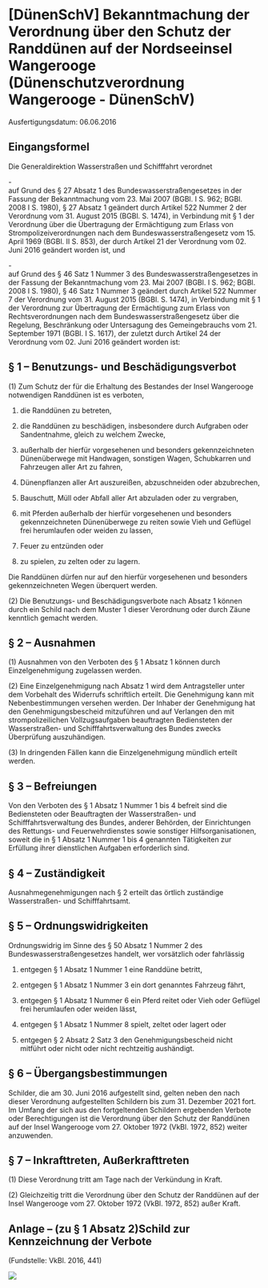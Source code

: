 # [DünenSchV] Bekanntmachung der Verordnung über den Schutz der Randdünen auf der Nordseeinsel Wangerooge  (Dünenschutzverordnung Wangerooge - DünenSchV)

Ausfertigungsdatum: 06.06.2016

 

## Eingangsformel

Die Generaldirektion Wasserstraßen und Schifffahrt verordnet

\-  
auf Grund des § 27 Absatz 1 des Bundeswasserstraßengesetzes in der Fassung der Bekanntmachung vom 23. Mai 2007 (BGBl. I S. 962; BGBl. 2008 I S. 1980), § 27 Absatz 1 geändert durch Artikel 522 Nummer 2 der Verordnung vom 31. August 2015 (BGBl. S. 1474), in Verbindung mit § 1 der Verordnung über die Übertragung der Ermächtigung zum Erlass von Strompolizeiverordnungen nach dem Bundeswasserstraßengesetz vom 15. April 1969 (BGBl. II S. 853), der durch Artikel 21 der Verordnung vom 02. Juni 2016 geändert worden ist, und

\-  
auf Grund des § 46 Satz 1 Nummer 3 des Bundeswasserstraßengesetzes in der Fassung der Bekanntmachung vom 23. Mai 2007 (BGBl. I S. 962; BGBl. 2008 I S. 1980), § 46 Satz 1 Nummer 3 geändert durch Artikel 522 Nummer 7 der Verordnung vom 31. August 2015 (BGBl. S. 1474), in Verbindung mit § 1 der Verordnung zur Übertragung der Ermächtigung zum Erlass von Rechtsverordnungen nach dem Bundeswasserstraßengesetz über die Regelung, Beschränkung oder Untersagung des Gemeingebrauchs vom 21. September 1971 (BGBl. I S. 1617), der zuletzt durch Artikel 24 der Verordnung vom 02. Juni 2016 geändert worden ist:


## § 1 – Benutzungs- und Beschädigungsverbot

(1) Zum Schutz der für die Erhaltung des Bestandes der Insel Wangerooge notwendigen Randdünen ist es verboten,

1. die Randdünen zu betreten,

2. die Randdünen zu beschädigen, insbesondere durch Aufgraben oder Sandentnahme, gleich zu welchem Zwecke,

3. außerhalb der hierfür vorgesehenen und besonders gekennzeichneten Dünenüberwege mit Handwagen, sonstigen Wagen, Schubkarren und Fahrzeugen aller Art zu fahren,

4. Dünenpflanzen aller Art auszureißen, abzuschneiden oder abzubrechen,

5. Bauschutt, Müll oder Abfall aller Art abzuladen oder zu vergraben,

6. mit Pferden außerhalb der hierfür vorgesehenen und besonders gekennzeichneten Dünenüberwege zu reiten sowie Vieh und Geflügel frei herumlaufen oder weiden zu lassen,

7. Feuer zu entzünden oder

8. zu spielen, zu zelten oder zu lagern.

Die Randdünen dürfen nur auf den hierfür vorgesehenen und besonders gekennzeichneten Wegen überquert werden.

(2) Die Benutzungs- und Beschädigungsverbote nach Absatz 1 können durch ein Schild nach dem Muster 1 dieser Verordnung oder durch Zäune kenntlich gemacht werden.


## § 2 – Ausnahmen

(1) Ausnahmen von den Verboten des § 1 Absatz 1 können durch Einzelgenehmigung zugelassen werden.

(2) Eine Einzelgenehmigung nach Absatz 1 wird dem Antragsteller unter dem Vorbehalt des Widerrufs schriftlich erteilt. Die Genehmigung kann mit Nebenbestimmungen versehen werden. Der Inhaber der Genehmigung hat den Genehmigungsbescheid mitzuführen und auf Verlangen den mit strompolizeilichen Vollzugsaufgaben beauftragten Bediensteten der Wasserstraßen- und Schifffahrtsverwaltung des Bundes zwecks Überprüfung auszuhändigen.

(3) In dringenden Fällen kann die Einzelgenehmigung mündlich erteilt werden.


## § 3 – Befreiungen

Von den Verboten des § 1 Absatz 1 Nummer 1 bis 4 befreit sind die Bediensteten oder Beauftragten der Wasserstraßen- und Schifffahrtsverwaltung des Bundes, anderer Behörden, der Einrichtungen des Rettungs- und Feuerwehrdienstes sowie sonstiger Hilfsorganisationen, soweit die in § 1 Absatz 1 Nummer 1 bis 4 genannten Tätigkeiten zur Erfüllung ihrer dienstlichen Aufgaben erforderlich sind.


## § 4 – Zuständigkeit

Ausnahmegenehmigungen nach § 2 erteilt das örtlich zuständige Wasserstraßen- und Schifffahrtsamt.


## § 5 – Ordnungswidrigkeiten

Ordnungswidrig im Sinne des § 50 Absatz 1 Nummer 2 des Bundeswasserstraßengesetzes handelt, wer vorsätzlich oder fahrlässig

1. entgegen § 1 Absatz 1 Nummer 1 eine Randdüne betritt,

2. entgegen § 1 Absatz 1 Nummer 3 ein dort genanntes Fahrzeug fährt,

3. entgegen § 1 Absatz 1 Nummer 6 ein Pferd reitet oder Vieh oder Geflügel frei herumlaufen oder weiden lässt,

4. entgegen § 1 Absatz 1 Nummer 8 spielt, zeltet oder lagert oder

5. entgegen § 2 Absatz 2 Satz 3 den Genehmigungsbescheid nicht mitführt oder nicht oder nicht rechtzeitig aushändigt.


## § 6 – Übergangsbestimmungen

Schilder, die am 30. Juni 2016 aufgestellt sind, gelten neben den nach dieser Verordnung aufgestellten Schildern bis zum 31. Dezember 2021 fort. Im Umfang der sich aus den fortgeltenden Schildern ergebenden Verbote oder Berechtigungen ist die Verordnung über den Schutz der Randdünen auf der Insel Wangerooge vom 27. Oktober 1972 (VkBl. 1972, 852) weiter anzuwenden.


## § 7 – Inkrafttreten, Außerkrafttreten

(1) Diese Verordnung tritt am Tage nach der Verkündung in Kraft.

(2) Gleichzeitig tritt die Verordnung über den Schutz der Randdünen auf der Insel Wangerooge vom 27. Oktober 1972 (VkBl. 1972, 852) außer Kraft.


## Anlage – (zu § 1 Absatz 2)Schild zur Kennzeichnung der Verbote

(Fundstelle: VkBl. 2016, 441)

![](../normengrafiken/vkbl_2016/juris-n_VkBl_2016_441_0010.jpg)
